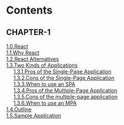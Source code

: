 # Contents

## CHAPTER-1
   [1.0.React](CHAPTER-1.md#1.0.React)    
   [1.1.Why React](CHAPTER-1.md#11why-react)    
   [1.2.React Alternatives](CHAPTER-1.md#12React-Alternatives)  
   [1.3.Two Kinds of Applications](CHAPTER-1.md#13Two-Kinds-of-Applications)  
   &nbsp;&nbsp;&nbsp;&nbsp;&nbsp;[1.3.1.Pros of the Single-Page Application](CHAPTER-1.md#131pros-of-the-single-page-application)</pre>  
   &nbsp;&nbsp;&nbsp;&nbsp;&nbsp;[1.3.2.Cons of the Single-Page Application](CHAPTER-1.md#132cons-of-the-single-page-application)</pre>  
   &nbsp;&nbsp;&nbsp;&nbsp;&nbsp;[1.3.3.When to use an SPA](CHAPTER-1.md#133when-to-use-an-spa)</pre>  
   &nbsp;&nbsp;&nbsp;&nbsp;&nbsp;[1.3.4.Pros of the Multiple-Page Application](CHAPTER-1.md#134pros-of-the-multiple-page-application)</pre>  
   &nbsp;&nbsp;&nbsp;&nbsp;&nbsp;[1.3.5.Cons of the multiple-page application](CHAPTER-1.md#131pros-of-the-single-page-application)</pre>  
   &nbsp;&nbsp;&nbsp;&nbsp;&nbsp;[1.3.6.When to use an MPA](CHAPTER-1.md#136when-to-use-an-mpa)</pre>   
   [1.4.Outline](CHAPTER-1.md#14outline)   
   [1.5.Sample Application](CHAPTER-1.md#15sample-application)   
    



